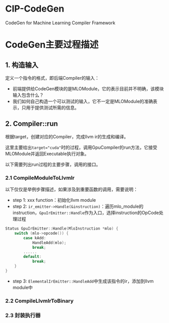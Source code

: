 # CIP-CodeGen
CodeGen for Machine Learning Compiler Framework


# CodeGen主要过程描述
## 1. 构造输入

定义一个指令的格式，即后端Compiler的输入：
- 前端提供给CodeGen模块的是MLOModule，它的表示目前并不明确，该模块输入包含什么？
- 我们如何自己构造一个可以测试的输入，它不一定是MLOModule的准确表示，只用于提供测试所需的信息。


## 2. Compiler::run

根据target，创建对应的Compiler，完成llvm ir的生成和编译。

这里主要给出`target="cuda"`时的过程，调用GpuCompiler的run方法，它接受MLOModule并返回Executable执行对象。

以下需要列出run过程的主要步骤，调用的接口。

### 2.1 CompileModuleToLlvmIr

以下仅仅是举例步骤描述，如果涉及到重要函数的调用，需要说明：

- step 1: xxx function：初始化llvm module
- step 2: `ir_emitter->Handle(&instruction)`：遍历mlo_module的instruction，`GpuIrEmitter::Handle`作为入口，选择instruction的OpCode处理过程

```c++
Status GpuIrEmitter::Handle(MloInstruction *mlo) {
    switch (mlo->opcode()) {
        case kAdd:
            HandleAdd(mlo);
            break;
        ......
        default:
            break;
    }
}
```
- step 3: `ElementalIrEmitter::HandleAdd`中生成该指令的ir，添加到llvm module中

### 2.2 CompileLlvmIrToBinary



### 2.3 封装执行器
